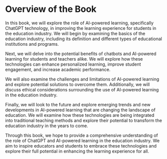 Overview of the Book
==================================

In this book, we will explore the role of AI-powered learning, specifically ChatGPT technology, in improving the learning experience for students in the education industry. We will begin by examining the basics of the education industry, including its definition and different types of educational institutions and programs.

Next, we will delve into the potential benefits of chatbots and AI-powered learning for students and teachers alike. We will explore how these technologies can enhance personalized learning, improve student engagement, and increase academic performance.

We will also examine the challenges and limitations of AI-powered learning and explore potential solutions to overcome them. Additionally, we will discuss ethical considerations surrounding the use of AI-powered learning in the education industry.

Finally, we will look to the future and explore emerging trends and new developments in AI-powered learning that are changing the landscape of education. We will examine how these technologies are being integrated into traditional teaching methods and explore their potential to transform the education industry in the years to come.

Through this book, we hope to provide a comprehensive understanding of the role of ChatGPT and AI-powered learning in the education industry. We aim to inspire educators and students to embrace these technologies and explore their full potential in enhancing the learning experience for all.
